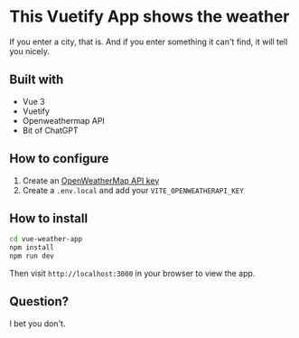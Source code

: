 # This Vuetify App shows the weather
If you enter a city, that is. And if you enter something it can't find, it will tell you nicely.

## Built with
- Vue 3
- Vuetify
- Openweathermap API
- Bit of ChatGPT

## How to configure
1. Create an [OpenWeatherMap API key](https://openweathermap.org/api)
2. Create a `.env.local` and add your `VITE_OPENWEATHERAPI_KEY`

## How to install
```sh
cd vue-weather-app
npm install
npm run dev
```
Then visit `http://localhost:3000` in your browser to view the app.

## Question?
I bet you don't.